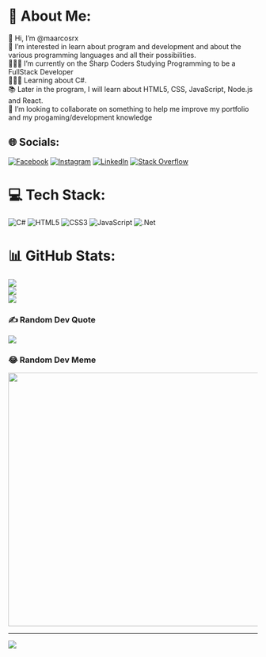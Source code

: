 # 💫 About Me:
👋 Hi, I’m @maarcosrx<br>👀 I’m interested in learn about program and development and about the various programming languages and all their possibilities.<br>👨🏻‍💻 I’m currently on the Sharp Coders Studying Programming to be a FullStack Developer<br>👨🏻‍💻 Learning about C#.<br>📚 Later in the program, I will learn about HTML5, CSS, JavaScript, Node.js and React.<br>💞️ I’m looking to collaborate on something to help me improve my portfolio and my progaming/development knowledge<br>


## 🌐 Socials:
[![Facebook](https://img.shields.io/badge/Facebook-%231877F2.svg?logo=Facebook&logoColor=white)](https://facebook.com/www.facebook.com/marcos.depadua) [![Instagram](https://img.shields.io/badge/Instagram-%23E4405F.svg?logo=Instagram&logoColor=white)](https://instagram.com/marcos.depadua) [![LinkedIn](https://img.shields.io/badge/LinkedIn-%230077B5.svg?logo=linkedin&logoColor=white)](https://linkedin.com/in/https://www.linkedin.com/in/marcos-pádua-83ba37172/) [![Stack Overflow](https://img.shields.io/badge/-Stackoverflow-FE7A16?logo=stack-overflow&logoColor=white)](https://stackoverflow.com/users/20805172) 

# 💻 Tech Stack:
![C#](https://img.shields.io/badge/c%23-%23239120.svg?style=flat&logo=c-sharp&logoColor=white) ![HTML5](https://img.shields.io/badge/html5-%23E34F26.svg?style=flat&logo=html5&logoColor=white) ![CSS3](https://img.shields.io/badge/css3-%231572B6.svg?style=flat&logo=css3&logoColor=white) ![JavaScript](https://img.shields.io/badge/javascript-%23323330.svg?style=flat&logo=javascript&logoColor=%23F7DF1E) ![.Net](https://img.shields.io/badge/.NET-5C2D91?style=flat&logo=.net&logoColor=white)
# 📊 GitHub Stats:
![](https://github-readme-stats.vercel.app/api?username=maarcosrx&theme=shades-of-purple&hide_border=false&include_all_commits=true&count_private=false)<br/>
![](https://github-readme-streak-stats.herokuapp.com/?user=maarcosrx&theme=shades-of-purple&hide_border=false)<br/>
![](https://github-readme-stats.vercel.app/api/top-langs/?username=maarcosrx&theme=shades-of-purple&hide_border=false&include_all_commits=true&count_private=false&layout=compact)

### ✍️ Random Dev Quote
![](https://quotes-github-readme.vercel.app/api?type=horizontal&theme=radical)

### 😂 Random Dev Meme
<img src="https://random-memer.herokuapp.com/" width="512px"/>

---
[![](https://visitcount.itsvg.in/api?id=maarcosrx&icon=5&color=0)](https://visitcount.itsvg.in)

<!-- Proudly created with GPRM ( https://gprm.itsvg.in ) -->